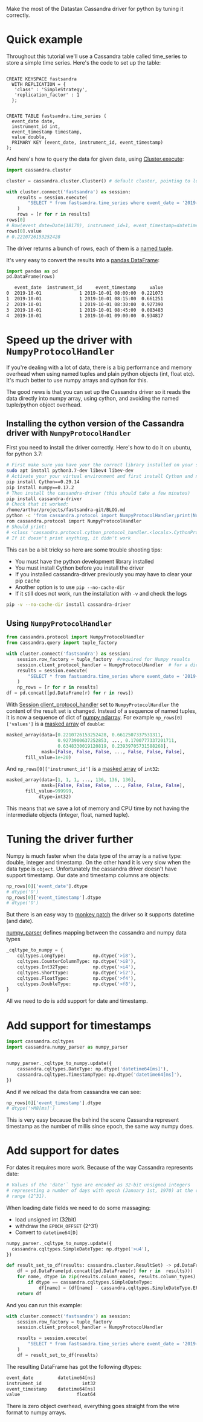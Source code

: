 Make the most of the Datastax Cassandra driver for python by tuning it correctly.

# Quick example

Throughout this tutorial we'll use a Cassandra table called time_series to store a simple time series. Here's the code to set up the table:
```cassandraql

CREATE KEYSPACE fastsandra
  WITH REPLICATION = { 
   'class' : 'SimpleStrategy', 
   'replication_factor' : 1 
  };


CREATE TABLE fastsandra.time_series ( 
  event_date date,
  instrument_id int,
  event_timestamp timestamp,
  value double,
  PRIMARY KEY (event_date, instrument_id, event_timestamp)
);

```

And here's how to query the data for given date, using [Cluster.execute](https://docs.datastax.com/en/developer/python-driver/3.20/api/cassandra/cluster/#cassandra.cluster.Session-methods):

```python
import cassandra.cluster

cluster = cassandra.cluster.Cluster() # default cluster, pointing to localhost

with cluster.connect('fastsandra') as session:    
    results = session.execute(
        "SELECT * from fastsandra.time_series where event_date = '2019-10-01'"
    )
    rows = [r for r in results]
rows[0]
# Row(event_date=Date(18170), instrument_id=1, event_timestamp=datetime.datetime(2019, 10, 1, 8, 0), value=0.2210726153252428)
rows[0].value
# 0.2210726153252428
```

The driver returns a bunch of rows, each of them is a [named tuple](https://docs.python.org/3/library/collections.html#collections.namedtuple). 

It's very easy to convert the results into a [pandas DataFrame](https://pandas.pydata.org/pandas-docs/stable/reference/api/pandas.DataFrame.html):
```python
import pandas as pd
pd.DataFrame(rows)
```

```bash
   event_date  instrument_id     event_timestamp     value
0  2019-10-01              1 2019-10-01 08:00:00  0.221073
1  2019-10-01              1 2019-10-01 08:15:00  0.661251
2  2019-10-01              1 2019-10-01 08:30:00  0.927390
3  2019-10-01              1 2019-10-01 08:45:00  0.083483
4  2019-10-01              1 2019-10-01 09:00:00  0.934817

```

# Speed up the driver with `NumpyProtocolHandler`

If you're dealing with a lot of data, there is a big performance and memory overhead when using named tuples and plain python objects (int, float etc). It's much better to use numpy arrays and cython for this. 

The good news is that you can set up the Cassandra driver so it reads the data directly into numpy array, using cython, and avoiding the named tuple/python object overhead.

## Installing the cython version of the Cassandra driver with `NumpyProtocolHandler`

First you need to install the driver correctly. Here's how to do it on ubuntu, for python 3.7:

```bash
# First make sure you have your the correct library installed on your system:
sudo apt install python3.7-dev libev4 libev-dev
# Activate your your virtual environment and first install Cython and numpy
pip install Cython==0.29.14
pip install numpy==0.17.2
# Then install the cassandra-driver (this should take a few minutes)
pip install cassandra-driver
# Check that it worked:
/home/arthur/projects/fastsandra-git/BLOG.md
python -c 'from cassandra.protocol import NumpyProtocolHandler;print(NumpyProtocolHandler)'
rom cassandra.protocol import NumpyProtocolHandler
# Should print:
# <class 'cassandra.protocol.cython_protocol_handler.<locals>.CythonProtocolHandler'>
# If it doesn't print anything, it didn't work
```

This can be a bit tricky so here are some trouble shooting tips:
* You must have the python development library installed
* You must install Cython before you install the driver
* If you installed cassandra-driver previously you may have to clear your pip cache
* Another option is to use `pip --no-cache-dir `
* If it still does not work, run the installation with `-v` and check the logs
```bash
pip -v --no-cache-dir install cassandra-driver
```

## Using `NumpyProtocolHandler`

```python
from cassandra.protocol import NumpyProtocolHandler
from cassandra.query import tuple_factory

with cluster.connect('fastsandra') as session:
    session.row_factory = tuple_factory  #required for Numpy results
    session.client_protocol_handler = NumpyProtocolHandler  # for a dict of NumPy arrays as result
    results = session.execute(
        "SELECT * from fastsandra.time_series where event_date = '2019-10-01'"
    )
    np_rows = [r for r in results]
df = pd.concat([pd.DataFrame(r) for r in rows])

```

With [Session client_protocol_handler](https://docs.datastax.com/en/drivers/python/3.2/api/cassandra/cluster.html#cassandra.cluster.Session.client_protocol_handler) set to `NumpyProtocolHandler` the content of the result set is changed. 
Instead of a sequence of named tuples, it is now a sequence of dict of [numpy ndarray](https://docs.scipy.org/doc/numpy/reference/generated/numpy.ndarray.html). 
For example `np_rows[0]['values']` is a [masked array](https://docs.scipy.org/doc/numpy/reference/maskedarray.generic.html) of `double`:
```python
masked_array(data=[0.2210726153252428, 0.6612507337531311,
                   0.9273900637252853, ..., 0.1700777337201711,
                   0.6348330019120819, 0.23939705731588268],
             mask=[False, False, False, ..., False, False, False],
       fill_value=1e+20)
```

And `np_rows[0]['instrument_id']` is a [masked array](https://docs.scipy.org/doc/numpy/reference/maskedarray.generic.html) of `int32`:

```python
masked_array(data=[1, 1, 1, ..., 136, 136, 136],
             mask=[False, False, False, ..., False, False, False],
       fill_value=999999,
            dtype=int32)
```

This means that we save a lot of memory and CPU time by not having the intermediate objects (integer, float, named tuple).

# Tuning the driver further

Numpy is much faster when the data type of the array is a native type: double, integer and timestamp. 
On the other hand it is very slow when the data type is `object`. 
Unfortunately the cassandra driver doesn't have support timestamp.
Our date and timestamp columns are objects:
```python
np_rows[0]['event_date'].dtype
# dtype('O')
np_rows[0]['event_timestamp'].dtype
# dtype('O')
```

But there is an easy way to [monkey patch](https://en.wikipedia.org/wiki/Monkey_patch) the driver so it supports datetime (and date).

[numpy_parser](https://github.com/datastax/python-driver/blob/master/cassandra/numpy_parser.pyx) defines mapping between the cassandra and numpy data types 
```python
_cqltype_to_numpy = {
    cqltypes.LongType:          np.dtype('>i8'),
    cqltypes.CounterColumnType: np.dtype('>i8'),
    cqltypes.Int32Type:         np.dtype('>i4'),
    cqltypes.ShortType:         np.dtype('>i2'),
    cqltypes.FloatType:         np.dtype('>f4'),
    cqltypes.DoubleType:        np.dtype('>f8'),
}
``` 
All we need to do is add support for date and timestamp.

# Add support for timestamps

```python
import cassandra.cqltypes
import cassandra.numpy_parser as numpy_parser


numpy_parser._cqltype_to_numpy.update({
    cassandra.cqltypes.DateType: np.dtype('datetime64[ms]'),
    cassandra.cqltypes.TimestampType: np.dtype('datetime64[ms]'),
})
```

And if we reload the data from cassandra we can see:
```python
np_rows[0]['event_timestamp'].dtype
# dtype('>M8[ms]')
```

This is very easy because the behind the scene Cassandra represent timestamp as the number of millis since epoch, the same way numpy does.   


# Add support for dates

For dates it requires more work. Because of the way Cassandra represents date:
```python
# Values of the 'date'` type are encoded as 32-bit unsigned integers
# representing a number of days with epoch (January 1st, 1970) at the center of the
# range (2^31).
```

When loading date fields we need to do some massaging: 
* load unsigned int (32bit) 
* withdraw the `EPOCH_OFFSET` (2^31)
* Convert to `datetime64[D]`

```python
numpy_parser._cqltype_to_numpy.update({
  cassandra.cqltypes.SimpleDateType: np.dtype('>u4'),
})

def result_set_to_df(results: cassandra.cluster.ResultSet) -> pd.DataFrame:
    df = pd.DataFrame(pd.concat((pd.DataFrame(r) for r in  results)))
    for name, dtype in zip(results.column_names, results.column_types):
        if dtype == cassandra.cqltypes.SimpleDateType:
            df[name] = (df[name] - cassandra.cqltypes.SimpleDateType.EPOCH_OFFSET_DAYS).astype('datetime64[D]')
    return df
```

And you can run this example:
```python
with cluster.connect('fastsandra') as session:
    session.row_factory = tuple_factory
    session.client_protocol_handler = NumpyProtocolHandler

    results = session.execute(
        "SELECT * from fastsandra.time_series where event_date = '2019-10-01'"
    )
    df = result_set_to_df(results)
```
The resulting DataFrame has got the following dtypes:
```python
event_date         datetime64[ns]
instrument_id               int32
event_timestamp    datetime64[ns]
value                     float64
```

There is zero object overhead, everything goes straight from the wire format to numpy arrays.


